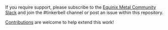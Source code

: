 If you require support, please subscribe to the [Equinix Metal Community Slack](https://slack.equinixmetal.com/) and join the #tinkerbell channel or post an issue within this repository.

[Contributions](CONTRIBUTING.md) are welcome to help extend this work!
